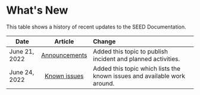 # What's New

This table shows a history of recent updates to the SEED Documentation.

| Date  | Article | Change |
| ------------- |:-------------:|:-------------|
| June 21, 2022 | [Announcements](announcements)  | Added this topic to publish incident and planned activities. |
| June 24, 2022     | [Known issues](known-issues)     | Added this topic which lists the known issues and available work around. | 


